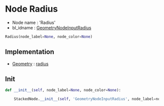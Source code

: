 # Node Radius

- Node name : 'Radius'
- bl_idname : [GeometryNodeInputRadius](https://docs.blender.org/api/current/bpy.types.{bl_idname}.html)


``` python
Radius(node_label=None, node_color=None)
```
## Implementation

- [Geometry](/docs/GeoNodes/Geometry.md) : [radius](/docs/GeoNodes/Geometry.md#radius)

## Init

``` python
def __init__(self, node_label=None, node_color=None):

    StackedNode.__init__(self, 'GeometryNodeInputRadius', node_label=node_label, node_color=node_color)
```
